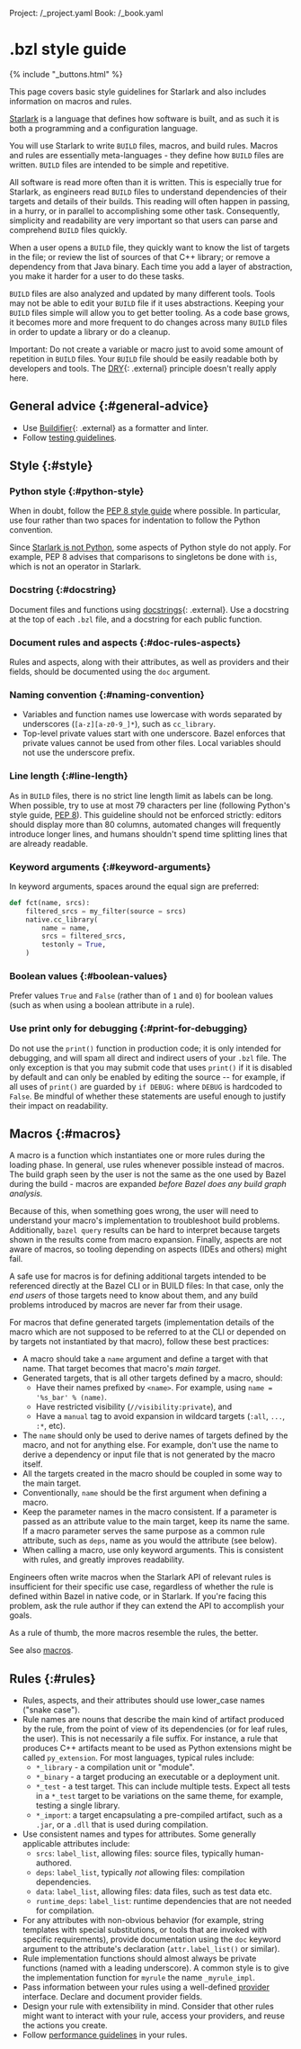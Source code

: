 Project: /_project.yaml
Book: /_book.yaml

# .bzl style guide

{% include "_buttons.html" %}

This page covers basic style guidelines for Starlark and also includes
information on macros and rules.

[Starlark](/rules/language) is a
language that defines how software is built, and as such it is both a
programming and a configuration language.

You will use Starlark to write `BUILD` files, macros, and build rules. Macros and
rules are essentially meta-languages - they define how `BUILD` files are written.
`BUILD` files are intended to be simple and repetitive.

All software is read more often than it is written. This is especially true for
Starlark, as engineers read `BUILD` files to understand dependencies of their
targets and details of their builds. This reading will often happen in passing,
in a hurry, or in parallel to accomplishing some other task. Consequently,
simplicity and readability are very important so that users can parse and
comprehend `BUILD` files quickly.

When a user opens a `BUILD` file, they quickly want to know the list of targets in
the file; or review the list of sources of that C++ library; or remove a
dependency from that Java binary. Each time you add a layer of abstraction, you
make it harder for a user to do these tasks.

`BUILD` files are also analyzed and updated by many different tools. Tools may not
be able to edit your `BUILD` file if it uses abstractions. Keeping your `BUILD`
files simple will allow you to get better tooling. As a code base grows, it
becomes more and more frequent to do changes across many `BUILD` files in order to
update a library or do a cleanup.

Important: Do not create a variable or macro just to avoid some amount of
repetition in `BUILD` files. Your `BUILD` file should be easily readable both by
developers and tools. The
[DRY](https://en.wikipedia.org/wiki/Don%27t_repeat_yourself){: .external} principle doesn't
really apply here.

## General advice {:#general-advice}

*   Use [Buildifier](https://github.com/bazelbuild/buildtools/tree/master/buildifier#linter){: .external}
    as a formatter and linter.
*   Follow [testing guidelines](/rules/testing).

## Style {:#style}

### Python style {:#python-style}

When in doubt, follow the
[PEP 8 style guide](https://www.python.org/dev/peps/pep-0008/) where possible.
In particular, use four rather than two spaces for indentation to follow the
Python convention.

Since
[Starlark is not Python](/rules/language#differences-with-python),
some aspects of Python style do not apply. For example, PEP 8 advises that
comparisons to singletons be done with `is`, which is not an operator in
Starlark.


### Docstring {:#docstring}

Document files and functions using [docstrings](https://github.com/bazelbuild/buildtools/blob/master/WARNINGS.md#function-docstring){: .external}.
Use a docstring at the top of each `.bzl` file, and a docstring for each public
function.

### Document rules and aspects {:#doc-rules-aspects}

Rules and aspects, along with their attributes, as well as providers and their
fields, should be documented using the `doc` argument.

### Naming convention {:#naming-convention}

*   Variables and function names use lowercase with words separated by
    underscores (`[a-z][a-z0-9_]*`), such as `cc_library`.
*   Top-level private values start with one underscore. Bazel enforces that
    private values cannot be used from other files. Local variables should not
    use the underscore prefix.

### Line length {:#line-length}

As in `BUILD` files, there is no strict line length limit as labels can be long.
When possible, try to use at most 79 characters per line (following Python's
style guide, [PEP 8](https://www.python.org/dev/peps/pep-0008/)). This guideline
should not be enforced strictly: editors should display more than 80 columns,
automated changes will frequently introduce longer lines, and humans shouldn't
spend time splitting lines that are already readable.

### Keyword arguments {:#keyword-arguments}

In keyword arguments, spaces around the equal sign are preferred:

```python
def fct(name, srcs):
    filtered_srcs = my_filter(source = srcs)
    native.cc_library(
        name = name,
        srcs = filtered_srcs,
        testonly = True,
    )
```

### Boolean values {:#boolean-values}

Prefer values `True` and `False` (rather than of `1` and `0`) for boolean values
(such as when using a boolean attribute in a rule).

### Use print only for debugging {:#print-for-debugging}

Do not use the `print()` function in production code; it is only intended for
debugging, and will spam all direct and indirect users of your `.bzl` file. The
only exception is that you may submit code that uses `print()` if it is disabled
by default and can only be enabled by editing the source -- for example, if all
uses of `print()` are guarded by `if DEBUG:` where `DEBUG` is hardcoded to
`False`. Be mindful of whether these statements are useful enough to justify
their impact on readability.

## Macros {:#macros}

A macro is a function which instantiates one or more rules during the loading
phase. In general, use rules whenever possible instead of macros. The build
graph seen by the user is not the same as the one used by Bazel during the
build - macros are expanded *before Bazel does any build graph analysis.*

Because of this, when something goes wrong, the user will need to understand
your macro's implementation to troubleshoot build problems. Additionally, `bazel
query` results can be hard to interpret because targets shown in the results
come from macro expansion. Finally, aspects are not aware of macros, so tooling
depending on aspects (IDEs and others) might fail.

A safe use for macros is for defining additional targets intended to be
referenced directly at the Bazel CLI or in BUILD files: In that case, only the
*end users* of those targets need to know about them, and any build problems
introduced by macros are never far from their usage.

For macros that define generated targets (implementation details of the macro
which are not supposed to be referred to at the CLI or depended on by targets
not instantiated by that macro), follow these best practices:

*   A macro should take a `name` argument and define a target with that name.
    That target becomes that macro's *main target*.
*   Generated targets, that is all other targets defined by a macro, should:
    *   Have their names prefixed by `<name>`. For example, using
        `name = '%s_bar' % (name)`.
    *   Have restricted visibility (`//visibility:private`), and
    *   Have a `manual` tag to avoid expansion in wildcard targets (`:all`,
        `...`, `:*`, etc).
*   The `name` should only be used to derive names of targets defined by the
    macro, and not for anything else. For example, don't use the name to derive
    a dependency or input file that is not generated by the macro itself.
*   All the targets created in the macro should be coupled in some way to the
    main target.
*   Conventionally, `name` should be the first argument when defining a macro.
*   Keep the parameter names in the macro consistent. If a parameter is passed
    as an attribute value to the main target, keep its name the same. If a macro
    parameter serves the same purpose as a common rule attribute, such as
    `deps`, name as you would the attribute (see below).
*   When calling a macro, use only keyword arguments. This is consistent with
    rules, and greatly improves readability.

Engineers often write macros when the Starlark API of relevant rules is
insufficient for their specific use case, regardless of whether the rule is
defined within Bazel in native code, or in Starlark. If you're facing this
problem, ask the rule author if they can extend the API to accomplish your
goals.

As a rule of thumb, the more macros resemble the rules, the better.

See also [macros](/extending/macros#conventions).

## Rules {:#rules}

*   Rules, aspects, and their attributes should use lower_case names ("snake
    case").
*   Rule names are nouns that describe the main kind of artifact produced by the
    rule, from the point of view of its dependencies (or for leaf rules, the
    user). This is not necessarily a file suffix. For instance, a rule that
    produces C++ artifacts meant to be used as Python extensions might be called
    `py_extension`. For most languages, typical rules include:
    *   `*_library` - a compilation unit or "module".
    *   `*_binary` - a target producing an executable or a deployment unit.
    *   `*_test` - a test target. This can include multiple tests. Expect all
        tests in a `*_test` target to be variations on the same theme, for
        example, testing a single library.
    *   `*_import`: a target encapsulating a pre-compiled artifact, such as a
        `.jar`, or a `.dll` that is used during compilation.
*   Use consistent names and types for attributes. Some generally applicable
    attributes include:
    *   `srcs`: `label_list`, allowing files: source files, typically
        human-authored.
    *   `deps`: `label_list`, typically *not* allowing files: compilation
        dependencies.
    *   `data`: `label_list`, allowing files: data files, such as test data etc.
    *   `runtime_deps`: `label_list`: runtime dependencies that are not needed
        for compilation.
*   For any attributes with non-obvious behavior (for example, string templates
    with special substitutions, or tools that are invoked with specific
    requirements), provide documentation using the `doc` keyword argument to the
    attribute's declaration (`attr.label_list()` or similar).
*   Rule implementation functions should almost always be private functions
    (named with a leading underscore). A common style is to give the
    implementation function for `myrule` the name `_myrule_impl`.
*   Pass information between your rules using a well-defined
    [provider](/extending/rules#providers) interface. Declare and document provider
    fields.
*   Design your rule with extensibility in mind. Consider that other rules might
    want to interact with your rule, access your providers, and reuse the
    actions you create.
*   Follow [performance guidelines](/rules/performance) in your rules.

